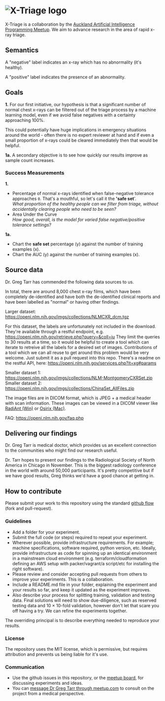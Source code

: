 # ![X-Triage logo](https://a-i-joe.github.io/auckland-ai-meetup-x-triage/X-Triage-banner.png "X-Triage (auckland-ai-meetup-x-triage)")

X-Triage is a collaboration by the [Auckland Artificial Intelligence Programming Meetup](https://www.meetup.com/Auckland-AI-Meetup/). We aim to advance research in the area of rapid x-ray triage.

## Semantics

A "negative" label indicates an x-ray which has no abnormality (it's healthy).

A "positive" label indicates the presence of an abnormality.

## Goals

**1.** For our first initiative, our hypothesis is that a significant number of normal chest x-rays can be filtered out of the triage process by a machine learning model, even if we avoid false negatives with a certainty approaching 100%. 

This could potentially have huge implications in emergency situations around the world - often there is no expert reviewer at hand and if even a small proportion of x-rays could be cleared immediately then that would be helpful.

**1a.** A secondary objective is to see how quickly our results improve as sample count increases.

### Success Measurements

**1.**

- Percentage of normal x-rays identified when false-negative tolerance approaches `0`. That's a mouthful, so let's call it the **'safe set**'.  
  *What proportion of the healthy people can we filter from triage, without accidentally clearing people who need to be seen?*
- Area Under the Curve  
  *How good, overall, is the model for varied false negative/positive tolerance settings?*

**1a.**

- Chart the **safe set** percentage (y) against the number of training examples (x).
- Chart the AUC (y) against the number of training examples (x).

## Source data

Dr. Greg Tarr has commended the following data sources to us.

In total, there are around 8,000 chest x-ray films, which have been completely de-identified and have both the de-identified clinical reports and have been labelled as "normal" or having other findings.

Larger dataset:  
https://openi.nlm.nih.gov/imgs/collections/NLMCXR_dcm.tgz

For this dataset, the labels are unfortunately not included in the download. They're available through a restful endpoint, e.g.  https://openi.nlm.nih.gov/retrieve.php?query=&coll=iu
They limit the queries to 30 results at a time, so it would be helpful to create a tool which can iterate to retreive all the labels for a desired set of images. Contributions of a tool which we can all reuse to get around this problem would be very welcome. Just submit it as a pull request into this repo. There's a readme on the restful API, here: https://openi.nlm.nih.gov/services.php?it=xg#params

Smaller dataset 1:  
https://openi.nlm.nih.gov/imgs/collections/NLM-MontgomeryCXRSet.zip  
Smaller dataset 2:  
https://openi.nlm.nih.gov/imgs/collections/ChinaSet_AllFiles.zip

The image files are in DICOM format, which is JPEG + a medical header with scan information. These images can be viewed in a DICOM viewer like [RadiAnt (Win)](www.radiantviewer.com) or [Osirix (Mac)](www.osirix-viewer.com).

FAQ: https://openi.nlm.nih.gov/faq.php

## Delivering our findings

Dr. Greg Tarr is medical doctor, which provides us an excellent connection to the communities who might find our research useful.

Dr. Tarr hopes to present our findings to the Radiological Society of North America in Chicago in November. This is the biggest radiology conference in the world with around 50,000 participants. It's pretty competitive but if we have good results, Greg thinks we'd have a good chance at getting in.

## How to contribute

Please submit your work to this repository using the standard [github flow](https://guides.github.com/introduction/flow/) (fork and pull-request).

### Guidelines

- Add a folder for your experiment.
- Submit the full code (or steps) required to repeat your experiment.
- Wherever possible, provide infrastructure requirements. For example; machine specifications, software required, python version, etc. Ideally, provide infrastructure as code for spinning up an identical environment in a mainstream cloud environment (e.g. terraform/cloudformation defining an AWS setup with packer/vagrant/a script/etc for installing the right software).
- Please review and consider accepting pull requests from others to improve your experiments. This is a collaboration.
- Include a README.md file in your folder, explaining the experiment and your results so far, and keep it updated as the experiment improves.
- Also describe your process for splitting training, validation and testing data. Final solutions will need to show due-diligence, such as reserved testing data and 10 × 10-fold validation, however don't let that scare you off having a try. We can refine the experiments together.

The overriding principal is to describe everything needed to reproduce your results.

### License

The repository uses the MIT license, which is permissive, but requires attribution and prevents us being liable for it's use.

### Communication

- Use the github issues in this repository, or the [meetup board](https://www.meetup.com/Auckland-AI-Meetup/messages/boards/), for discussing experiments and ideas.
- You can [message Dr Greg Tarr through meetup.com](https://www.meetup.com/Auckland-AI-Meetup/members/115831142/) to consult on the project from a medical perspective.
